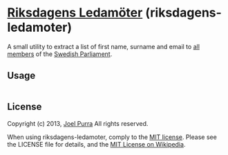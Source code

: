 # [Riksdagens Ledamöter](https://github.com/joelpurra/riksdagens-ledamoter) (riksdagens-ledamoter)

A small utility to extract a list of first name, surname and email to [all members](http://www.riksdagen.se/en/Members-and-parties/) of the [Swedish Parliament](http://www.riksdagen.se/en/).

## Usage

```bash

```

## License

Copyright (c) 2013, [Joel Purra](http://joelpurra.com/) All rights reserved.

When using riksdagens-ledamoter, comply to the [MIT license](http://joelpurra.mit-license.org/2013). Please see the LICENSE file for details, and the [MIT License on Wikipedia](http://en.wikipedia.org/wiki/MIT_License).
